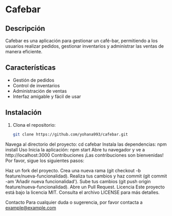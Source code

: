 # Cafebar

## Descripción
Cafebar es una aplicación para gestionar un café-bar, permitiendo a los usuarios realizar pedidos, gestionar inventarios y administrar las ventas de manera eficiente.

## Características
- Gestión de pedidos
- Control de inventarios
- Administración de ventas
- Interfaz amigable y fácil de usar

## Instalación
1. Clona el repositorio:
   ```bash
   git clone https://github.com/yohana993/cafebar.git
Navega al directorio del proyecto:
cd cafebar
Instala las dependencias:
npm install
Uso
Inicia la aplicación:
npm start
Abre tu navegador y ve a http://localhost:3000
Contribuciones
¡Las contribuciones son bienvenidas! Por favor, sigue los siguientes pasos:

Haz un fork del proyecto.
Crea una nueva rama (git checkout -b feature/nueva-funcionalidad).
Realiza tus cambios y haz commit (git commit -am 'Añadir nueva funcionalidad').
Sube tus cambios (git push origin feature/nueva-funcionalidad).
Abre un Pull Request.
Licencia
Este proyecto está bajo la licencia MIT. Consulta el archivo LICENSE para más detalles.

Contacto
Para cualquier duda o sugerencia, por favor contacta a example@example.com
